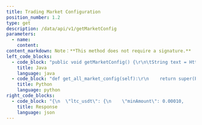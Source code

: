 ```yaml
---
title: Trading Market Configuration
position_number: 1.2
type: get
description: /data/api/v1/getMarketConfig
parameters:
  - name:
    content:
content_markdown: Note：**This method does not require a signature.**
left_code_blocks:
  - code_block: "public void getMarketConfig() {\r\n\tString text = HttpUtil.get(URL + \"/data/api/v1/getMarketConfig\");\r\n\tSystem.out.println(text);\r\n}"
    title: Java
    language: java
  - code_block: "def get_all_market_config(self):\r\n    return super(PublicRequestAPI, self).get_all_market_config('GET',Api.get_market_config, {})"
    title: Python
    language: python
right_code_blocks:
  - code_block: "{\n  \"ltc_usdt\": {\n    \"minAmount\": 0.00010,       // minimum order quantity\n    \"minMoney\": 5,       \t      // minimum order money\n    \"pricePoint\": 2,            // price decimal point\n    \"coinPoint\": 4,             // number decimal point\n    \"maker\": 0.00100000,        // Active transaction fee\n    \"taker\": 0.00100000         // Passive transaction fee\n  }\n  \"eth_usdt\": {\n    \"minAmount\": 0.00010,\n    \"pricePoint\": 2,\n    \"coinPoint\": 4,\n    \"maker\": 0.00100000,\n    \"taker\": 0.00100000\n  },\n  \"btc_usdt\": {\n    \"minAmount\": 0.0000010,\n    \"pricePoint\": 2,\n    \"coinPoint\": 6,\n    \"maker\": 0.00100000,\n    \"taker\": 0.00100000\n  }\n  ...\n}"
    title: Response
    language: json
---
```

